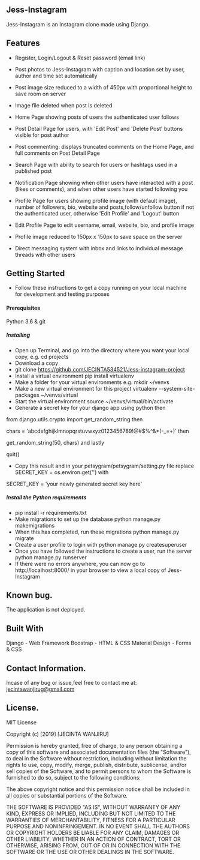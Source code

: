  ## Jess-Instagram
Jess-Instagram is an Instagram clone made using Django.

## Features
* Register, Login/Logout & Reset password (email link)

* Post photos to Jess-Instagram with caption and location set by user, author and time set automatically

* Post image size reduced to a width of 450px with proportional height to save room on server

* Image file deleted when post is deleted

* Home Page showing posts of users the authenticated user follows

* Post Detail Page for users, with 'Edit Post' and 'Delete Post' buttons visible for post author

* Post commenting: displays truncated comments on the Home Page, and full comments on Post Detail Page

* Search Page with ability to search for users or hashtags used in a published post

* Notification Page showing when other users have interacted with a post (likes or comments), and when other users have started following you

* Profile Page for users showing profile image (with default image), number of followers, bio, website and posts,follow/unfollow button if not the authenticated user, otherwise 'Edit Profile' and 'Logout' button

* Edit Profile Page to edit username, email, website, bio, and profile image

* Profile image reduced to 150px x 150px to save space on the server

* Direct messaging system with inbox and links to individual message threads with other users



## Getting Started
* Follow these instructions to get a copy running on your local machine for development and testing purposes

#### Prerequisites
Python 3.6 & git

##### Installing
* Open up Terminal, and go into the directory where you want your local copy, e.g.
cd projects
* Download a copy
* git clone https://github.com/JECINTA534521/Jess-instagram-project
* Install a virtual environment
pip install virtualenv
* Make a folder for your virtual environments e.g.
mkdir ~/venvs
* Make a new virtual environment for this project
virtualenv --system-site-packages ~/venvs/virtual
* Start the virtual environment
source ~/venvs/virtual/bin/activate
* Generate a secret key for your django app using
python
then

from django.utils.crypto import get_random_string
then

chars = 'abcdefghijklmnopqrstuvwxyz0123456789!@#$%^&*(-_=+)'
then

get_random_string(50, chars)
and lastly

quit()
* Copy this result and in your petsygram/petsygram/setting.py file replace
SECRET_KEY = os.environ.get('')
with

SECRET_KEY = 'your newly generated secret key here'

##### Install the Python requirements
* pip install -r requirements.txt
* Make migrations to set up the database
python manage.py makemigrations
* When this has completed, run these migrations
python manage.py migrate
* Create a user profile to login with
python manage.py createsuperuser
* Once you have followed the instructions to create a user, run the server
python manage.py runserver
* If there were no errors anywhere, you can now go to http://localhost:8000/ in your browser to view a local copy of Jess-Instagram

## Known bug.
The application is not deployed.


## Built With
Django - Web Framework
Boostrap - HTML & CSS
Material Design - Forms & CSS

## Contact Information.
Incase of any bug or issue,feel free to contact me at: jecintawanjirug@gmail.com

## License.
MIT License

Copyright (c) [2019] [JECINTA WANJIRU]

Permission is hereby granted, free of charge, to any person obtaining a copy
of this software and associated documentation files (the "Software"), to deal
in the Software without restriction, including without limitation the rights
to use, copy, modify, merge, publish, distribute, sublicense, and/or sell
copies of the Software, and to permit persons to whom the Software is
furnished to do so, subject to the following conditions:

The above copyright notice and this permission notice shall be included in all
copies or substantial portions of the Software.

THE SOFTWARE IS PROVIDED "AS IS", WITHOUT WARRANTY OF ANY KIND, EXPRESS OR
IMPLIED, INCLUDING BUT NOT LIMITED TO THE WARRANTIES OF MERCHANTABILITY,
FITNESS FOR A PARTICULAR PURPOSE AND NONINFRINGEMENT. IN NO EVENT SHALL THE
AUTHORS OR COPYRIGHT HOLDERS BE LIABLE FOR ANY CLAIM, DAMAGES OR OTHER
LIABILITY, WHETHER IN AN ACTION OF CONTRACT, TORT OR OTHERWISE, ARISING FROM,
OUT OF OR IN CONNECTION WITH THE SOFTWARE OR THE USE OR OTHER DEALINGS IN THE
SOFTWARE.

